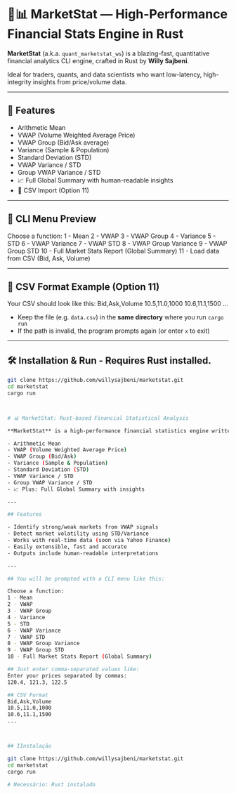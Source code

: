 # 🦀📊 MarketStat — High-Performance Financial Stats Engine in Rust

**MarketStat** (a.k.a. `quant_marketstat_ws`) is a blazing-fast, quantitative financial analytics CLI engine, crafted in Rust by **Willy Sajbeni**.

Ideal for traders, quants, and data scientists who want low-latency, high-integrity insights from price/volume data.

---

## 🚀 Features

- Arithmetic Mean
- VWAP (Volume Weighted Average Price)
- VWAP Group (Bid/Ask average)
- Variance (Sample & Population)
- Standard Deviation (STD)
- VWAP Variance / STD
- Group VWAP Variance / STD
- 📈 Full Global Summary with human-readable insights
- 📂 CSV Import (Option 11)

---

## 🧪 CLI Menu Preview

Choose a function: 
1 - Mean 
2 - VWAP 
3 - VWAP Group 
4 - Variance 
5 - STD 
6 - VWAP Variance 
7 - VWAP STD 
8 - VWAP Group Variance 
9 - VWAP Group STD 
10 - Full Market Stats Report (Global Summary) 
11 - Load data from CSV (Bid, Ask, Volume)

---

## 🧾 CSV Format Example (Option 11)

Your CSV should look like this:
Bid,Ask,Volume
10.5,11.0,1000
10.6,11.1,1500
...


- Keep the file (e.g. `data.csv`) in the **same directory** where you run `cargo run`
- If the path is invalid, the program prompts again (or enter `x` to exit)

---

## 🛠️ Installation & Run - Requires Rust installed.

```bash
git clone https://github.com/willysajbeni/marketstat.git
cd marketstat
cargo run



# 📊 MarketStat: Rust-based Financial Statistical Analysis

**MarketStat** is a high-performance financial statistics engine written in Rust. It allows traders, data scientists and finance enthusiasts to compute key market indicators such as:

- Arithmetic Mean
- VWAP (Volume Weighted Average Price)
- VWAP Group (Bid/Ask)
- Variance (Sample & Population)
- Standard Deviation (STD)
- VWAP Variance / STD
- Group VWAP Variance / STD
- 📈 Plus: Full Global Summary with insights

---

## Features

- Identify strong/weak markets from VWAP signals
- Detect market volatility using STD/Variance
- Works with real-time data (soon via Yahoo Finance)
- Easily extensible, fast and accurate
- Outputs include human-readable interpretations

---

## You will be prompted with a CLI menu like this:

Choose a function:
1 - Mean
2 - VWAP
3 - VWAP Group
4 - Variance
5 - STD
6 - VWAP Variance
7 - VWAP STD
8 - VWAP Group Variance
9 - VWAP Group STD
10 - Full Market Stats Report (Global Summary)

## Just enter comma-separated values like:
Enter your prices separated by commas:
120.4, 121.3, 122.5

## CSV Format
Bid,Ask,Volume
10.5,11.0,1000
10.6,11.1,1500
...



## IInstalação

git clone https://github.com/willysajbeni/marketstat.git
cd marketstat
cargo run

# Necessário: Rust instalado
